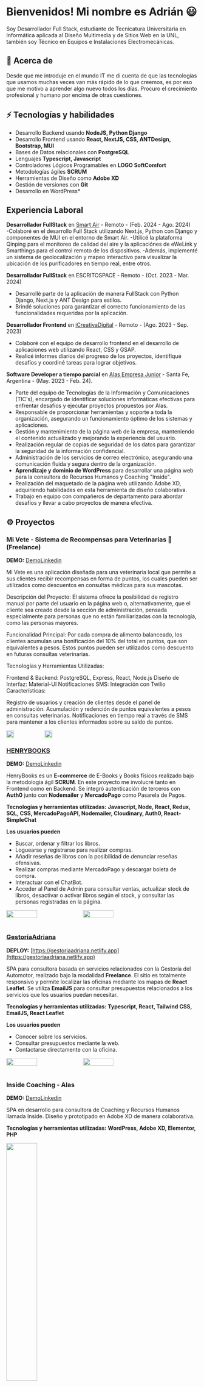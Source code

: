 # Bienvenidos! Mi nombre es Adrián 😃
Soy Desarrollador Full Stack, estudiante de Tecnicatura Universitaria en Informática aplicada al Diseño Multimedia y de Sitios Web en la UNL, también soy Técnico en Equipos e Instalaciones Electromecánicas.

## 🧐 Acerca de
Desde que me introduje en el mundo IT me di cuenta de que las tecnologías que usamos muchas veces van más rápido de lo que creemos, es por eso que me motivo a aprender algo nuevo todos los días. Procuro el crecimiento profesional y humano por encima de otras cuestiones.

## ⚡ Tecnologías y habilidades
- Desarrollo Backend usando **NodeJS, Python Django**
- Desarrollo Frontend usando **React, NextJS, CSS, ANTDesign, Bootstrap, MUI**
- Bases de Datos relacionales con **PostgreSQL**
- Lenguajes **Typescript, Javascript**
- Controladores Lógicos Programables en **LOGO SoftComfort**
- Metodologías ágiles **SCRUM**
- Herramientas de Diseño como **Adobe XD**
- Gestión de versiones con **Git**
- Desarrollo en WordPress*

## Experiencia Laboral

**Desarrollador FullStack** en [Smart Air](https://smartairfilters.com/en/) - Remoto - (Feb. 2024 - Ago. 2024)
<br/>
-Colaboré en el desarrollo Full Stack utilizando Next.js, Python con Django y componentes de MUI en el entorno de Smart Air.
-Utilicé la plataforma Qinping para el monitoreo de calidad del aire y la aplicaciónes de eWeLink y Smarthings para el control remoto de los dispositivos. 
-Además, implementé un sistema de geolocalización y mapeo interactivo para visualizar la ubicación de los purificadores en tiempo real, entre otros.

**Desarrollador FullStack** en ESCRITOSPACE - Remoto - (Oct. 2023 - Mar. 2024)
- Desarrollé parte de la aplicación de manera FullStack con Python Django, Next.js y ANT Design para estilos.
- Brindé soluciones para garantizar el correcto funcionamiento de las funcionalidades requeridas por la aplicación.
  
**Desarrollador Frontend** en [iCreativaDigital](https://icreativadigital.com/) - Remoto - (Ago. 2023 - Sep. 2023)
- Colaboré con el equipo de desarrollo frontend en el desarrollo de aplicaciones web utilizando React, CSS y GSAP.
- Realicé informes diarios del progreso de los proyectos, identifiqué desafíos y coordiné tareas para lograr objetivos.

**Software Developer a tiempo parcial** en [Alas Empresa Junior](https://www.alasempresajunior.com.ar/) - Santa Fe, Argentina - (May. 2023 - Feb. 24).
- Parte del equipo de Tecnologías de la Información y Comunicaciones (TIC's), encargado de identificar soluciones informáticas efectivas para enfrentar desafíos y ejecutar proyectos propuestos por Alas.
- Responsable de proporcionar herramientas y soporte a toda la organización, asegurando un funcionamiento óptimo de los sistemas y aplicaciones.
- Gestión y mantenimiento de la página web de la empresa, manteniendo el contenido actualizado y mejorando la experiencia del usuario.
- Realización regular de copias de seguridad de los datos para garantizar la seguridad de la información confidencial.
- Administración de los servicios de correo electrónico, asegurando una comunicación fluida y segura dentro de la organización.
- **Aprendizaje y dominio de WordPress** para desarrollar una página web para la consultora de Recursos Humanos y Coaching "Inside".
- Realización del maquetado de la página web utilizando Adobe XD, adquiriendo habilidades en esta herramienta de diseño colaborativa.
- Trabajo en equipo con compañeros de departamento para abordar desafíos y llevar a cabo proyectos de manera efectiva.

## ⚙️ Proyectos
### Mi Vete - Sistema de Recompensas para Veterinarias 🐾 (Freelance)
**DEMO:** [DemoLinkedin](https://www.linkedin.com/posts/adrian4058_buenas-gente-como-andan-hoy-les-quiero-activity-7233837580595720192-7qtg?utm_source=share&utm_medium=member_desktop)

Mi Vete es una aplicación diseñada para una veterinaria local que permite a sus clientes recibir recompensas en forma de puntos, los cuales pueden ser utilizados como descuentos en consultas médicas para sus mascotas.

Descripción del Proyecto: El sistema ofrece la posibilidad de registro manual por parte del usuario en la página web o, alternativamente, que el cliente sea creado desde la sección de administración, pensada especialmente para personas que no están familiarizadas con la tecnología, como las personas mayores.

Funcionalidad Principal: Por cada compra de alimento balanceado, los clientes acumulan una bonificación del 10% del total en puntos, que son equivalentes a pesos. Estos puntos pueden ser utilizados como descuento en futuras consultas veterinarias.

Tecnologías y Herramientas Utilizadas:

Frontend & Backend: PostgreSQL, Express, React, Node.js
Diseño de Interfaz: Material-UI
Notificaciones SMS: Integración con Twilio
Características:

Registro de usuarios y creación de clientes desde el panel de administración.
Acumulación y redención de puntos equivalentes a pesos en consultas veterinarias.
Notificaciones en tiempo real a través de SMS para mantener a los clientes informados sobre su saldo de puntos.

<div style="display:flex;flex-direction:row;">
  <img src="https://i.postimg.cc/Lsh8fbsZ/Captura-de-pantalla-2024-09-09-191338.png" width="20%" height="20%"/>
  <img src="https://i.postimg.cc/tgfCzN1v/Captura-de-pantalla-2024-09-09-191231.png" width="20%" height="20%">
</div>

### [HENRYBOOKS](https://github.com/adrian4058/HenryBooks) 
**DEMO:** [DemoLinkedin](https://www.linkedin.com/posts/adrian4058_react-javascript-node-activity-7087177762955784193-3w1E?utm_source=share&utm_medium=member_desktop)

HenryBooks es un **E-commerce** de E-Books y Books físicos realizado bajo la metodología ágil **SCRUM**.
En este proyecto me involucré tanto en Frontend como en Backend.
Se integró autenticación de terceros con **Auth0** junto con **Nodemailer** y **MercadoPago** como Pasarela de Pagos.

**Tecnologías y herramientas utilizadas:** 
**Javascript, Node, React, Redux, SQL, CSS, MercadoPagoAPI, Nodemailer, Cloudinary, Auth0, React-SimpleChat**

**Los usuarios pueden**
- Buscar, ordenar y filtrar los libros.
- Loguearse y registrarse para realizar compras.
- Añadir reseñas de libros con la posibilidad de denunciar reseñas ofensivas.
- Realizar compras mediante MercadoPago y descargar boleta de compra.
- Interactuar con el ChatBot.
- Acceder al Panel de Admin para consultar ventas, actualizar stock de libros, desactivar o activar libros según el stock, y consultar las personas registradas en la página.

<div style="display:flex;flex-direction:row;">
  <img src="https://i.postimg.cc/13xcX5G3/HB.png" width="40%" height="40%">
  <img src="https://i.postimg.cc/mgQ3HfjN/HB2.png" width="40%" height="40%">
</div>

<br/>

### [GestoríaAdriana](https://github.com/adrian4058/Gestoria)
**DEPLOY:** [https://gestoriaadriana.netlify.app](https://gestoriaadriana.netlify.app)

SPA para consultora basada en servicios relacionados con la Gestoría del Automotor, realizado bajo la modalidad **Freelance**.
El sitio es totalmente responsivo y permite localizar las oficinas mediante los mapas de **React Leaflet**. Se utiliza **EmailJS** para consultar presupuestos relacionados a los servicios que los usuarios puedan necesitar.

**Tecnologías y herramientas utilizadas:**
**Typescript, React, Tailwind CSS, EmailJS, React Leaflet**

**Los usuarios pueden**
- Conocer sobre los servicios.
- Consultar presupuestos mediante la web.
- Contactarse directamente con la oficina.

<div style="display:flex;flex-direction:row;">
  <img src="https://i.postimg.cc/VvdBrJZd/Gestoria.png" width="40%" height="40%">
  <img src="https://i.postimg.cc/Kjw7nmCQ/Gestoria2.png" width="40%" height="40%">
</div>

<br/>

### Inside Coaching - Alas
**DEMO:** [DemoLinkedin](https://www.linkedin.com/posts/adrian4058_ux-developer-desarrollador-activity-7080254035143925760-FZm6?utm_source=share&utm_medium=member_desktop)

SPA en desarrollo para consultora de Coaching y Recursos Humanos llamada Inside.
Diseño y prototipado en Adobe XD de manera colaborativa.

**Tecnologías y herramientas utilizadas:**
**WordPress, Adobe XD, Elementor, PHP**

<img src="https://i.postimg.cc/PfRMGMNZ/Inside.png" width="40%" height="40%">

<br/>

### [Pokemon](https://github.com/adrian4058/ProyectoPokemon)
**DEMO:** [DemoLinkedin](https://www.linkedin.com/posts/adrian4058_javascript-react-redux-activity-7047231593916043264-phlf?utm_source=share&utm_medium=member_desktop)

PokemonApp es una aplicación diseñada para descubrir el mundo Pokemon, está realizada con fines didácticos de manera individual.
Se realizó el diseño de API REST consumiendo pokemones de la PokeApi y de la base de datos propia.

**Tecnologías y herramientas utilizadas:**
**Javascript, Node, React, Redux, SQL, CSS**

**Los usuarios pueden**
- Buscar, ordenar y filtrar los pokemones.
- Crear nuevos personajes mediante formulario controlado.

<div style="display:flex;flex-direction:row;">
  <img src="https://i.postimg.cc/TPfVj7H8/pokemonapp.png" width="40%" height="40%">
  <img src="https://i.postimg.cc/FskVhJJ6/pokemonapp2.png" width="40%" height="40%">
</div>

<br/>

## 📫 Contáctame
- E-Mail: [adrian_2016_@outlook.es](mailto:adrian_2016_@outlook.es)
- LinkedIn: [Adrian Perez](https://linkedin.com/in/adrian4058)


<!--
**adrian4058/adrian4058** is a ✨ _special_ ✨ repository because its `README.md` (this file) appears on your GitHub profile.

Here are some ideas to get you started:

- 🔭 I’m currently working on ...
- 🌱 I’m currently learning ...
- 👯 I’m looking to collaborate on ...
- 🤔 I’m looking for help with ...
- 💬 Ask me about ...
- 📫 How to reach me: ...
- 😄 Pronouns: ...
- ⚡ Fun fact: ...
-->
